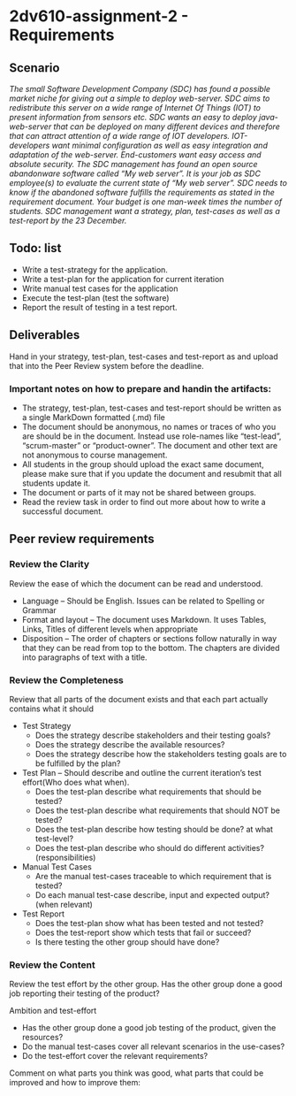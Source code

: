 # 2dv610-assignment-2 - Requirements

## Scenario

_The small Software Development Company (SDC) has found a possible market niche for giving out a simple to deploy web-server. SDC aims to redistribute this server on a wide range of Internet Of Things (IOT) to present information from sensors etc. SDC wants an easy to deploy java-web-server that can be deployed on many different devices and therefore that can attract attention of a wide range of IOT developers. IOT-developers want minimal configuration as well as easy integration and adaptation of the web-server. End-customers want easy access and absolute security. The SDC management has found an open source abandonware software called “My web server”. It is your job as SDC employee(s) to evaluate the current state of “My web server”. SDC needs to know if the abandoned software fulfills the requirements as stated in the requirement document. Your budget is one man-week times the number of students. SDC management want a strategy, plan, test-cases as well as a test-report by the 23 December._

## Todo: list

* Write a test-strategy for the application.
* Write a test-plan for the application for current iteration
* Write manual test cases for the application
* Execute the test-plan (test the software)
* Report the result of testing in a test report.

## Deliverables

Hand in your strategy, test-plan, test-cases and test-report as and upload that into the Peer Review system before the deadline.

### Important notes on how to prepare and handin the artifacts:

* The strategy, test-plan, test-cases and test-report should be written as a single MarkDown formatted (.md) file
* The document should be anonymous, no names or traces of who you are should be in the document. Instead use role-names like “test-lead”, “scrum-master” or “product-owner”. The document and other text are not anonymous to course management.
* All students in the group should upload the exact same document, please make sure that if you update the document and resubmit that all students update it.
* The document or parts of it may not be shared between groups.
* Read the review task in order to find out more about how to write a successful document.

## Peer review requirements

### Review the Clarity

Review the ease of which the document can be read and understood.

* Language – Should be English. Issues can be related to Spelling or Grammar
* Format and layout – The document uses Markdown. It uses Tables, Links, Titles of different levels when appropriate
* Disposition – The order of chapters or sections follow naturally in way that they can be read from top to the bottom. The chapters are divided into paragraphs of text with a title.

### Review the Completeness

Review that all parts of the document exists and that each part actually contains what it should

* Test Strategy
  * Does the strategy describe stakeholders and their testing goals?
  * Does the strategy describe the available resources?
  * Does the strategy describe how the stakeholders testing goals are to be fulfilled by the plan?
* Test Plan – Should describe and outline the current iteration’s test effort(Who does what when).
  * Does the test-plan describe what requirements that should be tested?
  * Does the test-plan describe what requirements that should NOT be tested?
  * Does the test-plan describe how testing should be done? at what test-level?
  * Does the test-plan describe who should do different activities? (responsibilities)
* Manual Test Cases
  * Are the manual test-cases traceable to which requirement that is tested?
  * Do each manual test-case describe, input and expected output? (when relevant)
* Test Report
  * Does the test-plan show what has been tested and not tested?
  * Does the test-report show which tests that fail or succeed?
  * Is there testing the other group should have done?

### Review the Content

Review the test effort by the other group. Has the other group done a good job reporting their testing of the product?

Ambition and test-effort

* Has the other group done a good job testing of the product, given the resources?
* Do the manual test-cases cover all relevant scenarios in the use-cases?
* Do the test-effort cover the relevant requirements?

Comment on what parts you think was good, what parts that could be improved and how to improve them:
